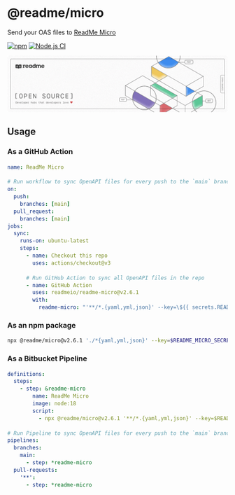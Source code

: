 # @readme/micro

Send your OAS files to [ReadMe Micro](https://micro.readme.com/)

[![npm](https://img.shields.io/npm/v/@readme/micro)](https://npm.im/@readme/micro) [![Node.js CI](https://github.com/readmeio/readme-micro/actions/workflows/ci.yaml/badge.svg)](https://github.com/readmeio/readme-micro/actions/workflows/ci.yaml)

[![](https://raw.githubusercontent.com/readmeio/.github/main/oss-header.png)](https://readme.io)

## Usage

### As a GitHub Action

```yaml
name: ReadMe Micro

# Run workflow to sync OpenAPI files for every push to the `main` branch
on:
  push:
    branches: [main]
  pull_request:
    branches: [main]
jobs:
  sync:
    runs-on: ubuntu-latest
    steps:
      - name: Checkout this repo
        uses: actions/checkout@v3

      # Run GitHub Action to sync all OpenAPI files in the repo
      - name: GitHub Action
        uses: readmeio/readme-micro@v2.6.1
        with:
          readme-micro: "'**/*.{yaml,yml,json}' --key=\${{ secrets.README_MICRO_SECRET }}"
```

### As an npm package

```sh
npx @readme/micro@v2.6.1 './*{yaml,yml,json}' --key=$README_MICRO_SECRET
```

### As a Bitbucket Pipeline

```yaml
definitions:
  steps:
    - step: &readme-micro
        name: ReadMe Micro
        image: node:18
        script:
          - npx @readme/micro@v2.6.1 '**/*.{yaml,yml,json}' --key=$README_MICRO_SECRET

# Run Pipeline to sync OpenAPI files for every push to the `main` branch
pipelines:
  branches:
    main:
      - step: *readme-micro
  pull-requests:
    '**':
      - step: *readme-micro
```
